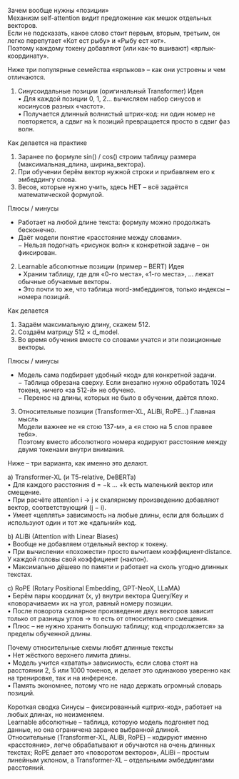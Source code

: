 Зачем вообще нужны «позиции»  
Механизм self-attention видит предложение как мешок отдельных векторов.  
Если не подсказать, какое слово стоит первым, вторым, третьим, он легко перепутает «Кот ест рыбу» и «Рыбу ест кот».  
Поэтому каждому токену добавляют (или как-то вшивают) «ярлык-координату».

Ниже три популярные семейства «ярлыков» – как они устроены и чем отличаются.
1. Синусоидальные позиции (оригинальный Transformer) Идея  
• Для каждой позиции 0, 1, 2… вычисляем набор синусов и косинусов разных «частот».  
• Получается длинный волнистый штрих-код: ни один номер не повторяется, а сдвиг на k позиций превращается просто в сдвиг фаз волн.

Как делается на практике  
1. Заранее по формуле sin() / cos() строим таблицу размера (максимальная_длина, ширина_вектора).  
2. При обучении берём вектор нужной строки и прибавляем его к эмбеддингу слова.  
3. Весов, которые нужно учить, здесь НЕТ – всё задаётся математической формулой.

Плюсы / минусы  
+ Работает на любой длине текста: формулу можно продолжать бесконечно.  
+ Даёт модели понятие «расстояние между словами».  
− Нельзя подогнать «рисунок волн» к конкретной задаче – он фиксирован.

2. Learnable абсолютные позиции (пример – BERT) Идея  
• Храним таблицу, где для «0-го места», «1-го места», … лежат обычные обучаемые векторы.  
• Это почти то же, что таблица word-эмбеддингов, только индексы – номера позиций.

Как делается  
1. Задаём максимальную длину, скажем 512.  
2. Создаём матрицу 512 × d_model.  
3. Во время обучения вместе со словами учатся и эти позиционные векторы.

Плюсы / минусы  
+ Модель сама подбирает удобный «код» для конкретной задачи.  
− Таблица обрезана сверху. Если внезапно нужно обработать 1024 токена, ничего «за 512-й» не обучено.  
− Перенос на длины, которых не было в обучении, даётся плохо.

3. Относительные позиции (Transformer-XL, ALiBi, RoPE…) Главная мысль  
Модели важнее не «я стою 137-м», а «я стою на 5 слов правее тебя».  
Поэтому вместо абсолютного номера кодируют расстояние между двумя токенами внутри внимания.

Ниже – три варианта, как именно это делают.

a) Transformer-XL (и T5-relative, DeBERTa)  
• Для каждого расстояния d = −k … +k есть маленький вектор или смещение.  
• При расчёте attention i → j к скалярному произведению добавляют вектор, соответствующий (j − i).  
• Умеет «цеплять» зависимость на любые длины, если для больших d используют один и тот же «дальний» код.

b) ALiBi (Attention with Linear Biases)  
• Вообще не добавляем отдельный вектор к токену.  
• При вычислении «похожести» просто вычитаем коэффициент·distance.  
У каждой головы свой коэффициент (наклон).  
• Максимально дёшево по памяти и работает на сколь угодно длинных текстах.

c) RoPE (Rotary Positional Embedding, GPT-NeoX, LLaMA)  
• Берём пары координат (x, y) внутри вектора Query/Key и «поворачиваем» их на угол, равный номеру позиции.  
• После поворота скалярное произведение двух векторов зависит только от разницы углов → то есть от относительного смещения.  
• Плюс – не нужно хранить большую таблицу; код «продолжается» за пределы обученной длины.

Почему относительные схемы любят длинные тексты  
• Нет жёсткого верхнего лимита длины.  
• Модель учится «хватать» зависимость, если слова стоят на расстоянии 2, 5 или 1000 токенов, и делает это одинаково уверенно как на тренировке, так и на инференсе.  
• Память экономнее, потому что не надо держать огромный словарь позиций.

Короткая сводка 
Синусы – фиксированный «штрих-код», работает на любых длинах, но неизменяем.  
Learnable абсолютные – таблица, которую модель подгоняет под данные, но она ограничена заранее выбранной длиной.  
Относительные (Transformer-XL, ALiBi, RoPE) – кодируют именно «расстояние», легче обрабатывают и обучаются на очень длинных текстах; RoPE делает это «поворотом векторов», ALiBi – простым линейным уклоном, а Transformer-XL – отдельными эмбеддингами расстояний.